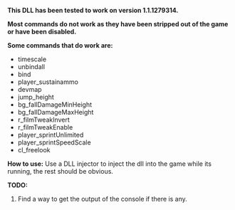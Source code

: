 **This DLL has been tested to work on version 1.1.1279314.**

**Most commands do not work as they have been stripped out of the game or have been disabled.**

**Some commands that do work are:**
- timescale
- unbindall
- bind
- player_sustainammo
- devmap
- jump_height
- bg_fallDamageMinHeight
- bg_fallDamageMaxHeight
- r_filmTweakInvert
- r_filmTweakEnable
- player_sprintUnlimited
- player_sprintSpeedScale
- cl_freelook



**How to use:**
Use a DLL injector to inject the dll into the game while its running, the rest should be obvious.

**TODO:**
1. Find a way to get the output of the console if there is any.
